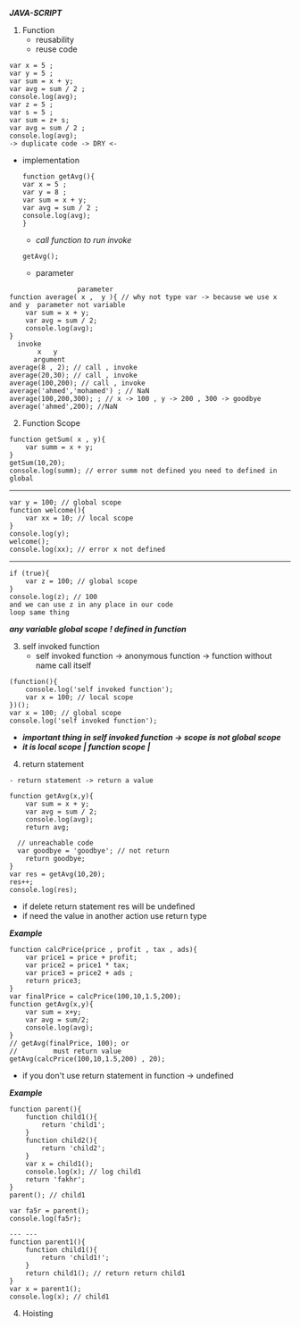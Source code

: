 ***JAVA-SCRIPT***
1. Function
    -  reusability 
    - reuse code 
```
var x = 5 ; 
var y = 5 ;
var sum = x + y;
var avg = sum / 2 ;
console.log(avg);
var z = 5 ; 
var s = 5 ;
var sum = z+ s;
var avg = sum / 2 ;
console.log(avg);
-> duplicate code -> DRY <-
```
- implementation

    ```
    function getAvg(){
    var x = 5 ; 
    var y = 8 ;
    var sum = x + y;
    var avg = sum / 2 ;
    console.log(avg);
    }
    ```
    - _call function to run *invoke*_
    ```
    getAvg(); 
    ```
    - parameter 
```
                 parameter
function average( x ,  y ){ // why not type var -> because we use x and y  parameter not variable
    var sum = x + y;
    var avg = sum / 2;
    console.log(avg);
}
  invoke 
       x   y
      argument
average(8 , 2); // call , invoke
average(20,30); // call , invoke
average(100,200); // call , invoke
average('ahmed','mohamed') ; // NaN
average(100,200,300); ; // x -> 100 , y -> 200 , 300 -> goodbye
average('ahmed',200); //NaN

```

2. Function Scope

```
function getSum( x , y){
    var summ = x + y;
}
getSum(10,20);
console.log(summ); // error summ not defined you need to defined in global
```
-----
```
var y = 100; // global scope
function welcome(){
    var xx = 10; // local scope
}
console.log(y);
welcome();
console.log(xx); // error x not defined
```
---- 
```
if (true){
    var z = 100; // global scope
}
console.log(z); // 100
and we can use z in any place in our code 
loop same thing
```

__*any variable global scope ! defined in function*__

3. self invoked function
    -  self invoked function -> anonymous function -> function without name call itself

```
(function(){
    console.log('self invoked function');
    var x = 100; // local scope
})();
var x = 100; // global scope
console.log('self invoked function');

```
- **_important thing in self invoked function -> scope is not global scope_**
- **_it is local scope | function scope |_**

4. return statement
```
- return statement -> return a value

function getAvg(x,y){
    var sum = x + y;
    var avg = sum / 2;
    console.log(avg);
    return avg;

  // unreachable code
  var goodbye = 'goodbye'; // not return
    return goodbye;
}
var res = getAvg(10,20);
res++;
console.log(res);
```
- if delete return statement res will be undefined
- if need the value in another action use return type

**_Example_**
```
function calcPrice(price , profit , tax , ads){
    var price1 = price + profit;
    var price2 = price1 * tax;
    var price3 = price2 + ads ;
    return price3;
}
var finalPrice = calcPrice(100,10,1.5,200);
function getAvg(x,y){
    var sum = x+y;
    var avg = sum/2;
    console.log(avg);
}
// getAvg(finalPrice, 100); or 
//         must return value
getAvg(calcPrice(100,10,1.5,200) , 20);
```
-  if you don't use return statement in function -> undefined

**_Example_**
```
function parent(){
    function child1(){
        return 'child1';
    }
    function child2(){
        return 'child2';
    }
    var x = child1();
    console.log(x); // log child1
    return 'fakhr';
}
parent(); // child1

var fa5r = parent();
console.log(fa5r);

--- ---
function parent1(){
    function child1(){
        return 'child1!';
    }
    return child1(); // return return child1
}
var x = parent1();
console.log(x); // child1   
```

4. Hoisting

